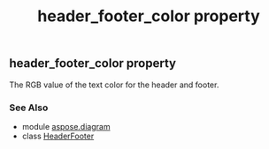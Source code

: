 ﻿---
title: header_footer_color property
second_title: Aspose.Diagram for Python via .NET API References
description: 
type: docs
weight: 80
url: /python-net/aspose.diagram/headerfooter/header_footer_color/
is_root: false
---

## header_footer_color property


The RGB value of the text color for the header and footer.

### See Also
* module [aspose.diagram](../../)
* class [HeaderFooter](/diagram/python-net/aspose.diagram/headerfooter)
